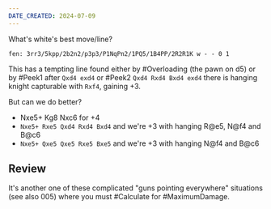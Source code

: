 ```yaml
---
DATE_CREATED: 2024-07-09
---
```

What's white's best move/line?

```chess
fen: 3rr3/5kpp/2b2n2/p3p3/P1NqPn2/1PQ5/1B4PP/2R2R1K w - - 0 1
```

<!-- divider -->

This has a tempting line found either by #Overloading (the pawn on d5) or by #Peek1 after `Qxd4 exd4` or #Peek2 `Qxd4 Rxd4 Bxd4 exd4` there is hanging knight capturable with `Rxf4`, gaining +3.

But can we do better?

* Nxe5+ Kg8 Nxc6 for +4
* `Nxe5+ Rxe5 Qxd4 Rxd4 Bxd4` and we're +3 with hanging R@e5, N@f4 and B@c6
* `Nxe5+ Qxe5 Qxe5 Rxe5 Bxe5` and we're +3 with hanging N@f4 and B@c6

## Review

It's another one of these complicated "guns pointing everywhere" situations (see also 005) where you must #Calculate for #MaximumDamage.